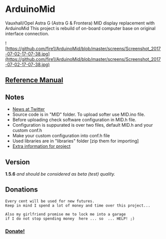 # ArduinoMid
Vauxhall/Opel Astra G (Astra G & Frontera) MID display replacement with ArduinoMid
This project is rebuild of on-board computer  base on original interface connection.


![https://github.com/fire1/ArduinoMid/blob/master/screens/Screenshot_2017-07-02-17-07-38.jpg](https://github.com/fire1/ArduinoMid/blob/master/screens/Screenshot_2017-07-02-17-07-38.jpg)

## [Reference Manual](wiki)

## Notes
* [News at Twitter](https://twitter.com/hashtag/ArduinoMid?src=hash)
* Source code is in "MID" folder. To upload  softer use MID.ino file.
* Before uploading check software configuration in MID.h file.  
* Configuration is suppurated  is over two files, default MID.h and your custom conf.h
* Make your custom configuration into conf.h file 
* Used libraries are in "libraries" folder [zip them for importing]
* [Extra information for project](https://docs.google.com/document/d/11Yb3lh6lio_FKBEzur-n49dYgrX5xFf_UQObUGn2u_c/edit?usp=sharing)

## Version 
   **1.5.6** _and should be considered as beta (test) quality._



        
## Donations
    Every cent will be used for new futures. 
    Keep in mind I spend a lot of money and time over this project... 
    
    Also my girlfriend promise me to lock me into a garage 
    if I do not stop spending money  here ... so  ... HELP! ;)
    
### [Donate!](https://paypal.me/AngelZaprianov)
   
   





